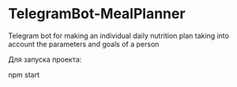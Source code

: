 # TelegramBot-MealPlanner

Telegram bot for making an individual daily nutrition plan taking into account the parameters and goals of a person

Для запуска проекта:

npm start


